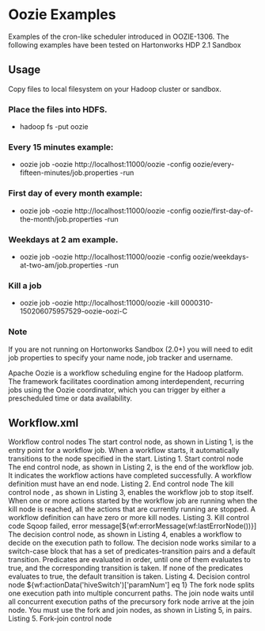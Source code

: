 # Oozie Examples

Examples of the cron-like scheduler introduced in OOZIE-1306. The following
examples have been tested on Hartonworks HDP 2.1 Sandbox

## Usage

Copy files to local filesystem on your Hadoop cluster or sandbox.

### Place the files into HDFS.
* hadoop fs -put oozie

### Every 15 minutes example:
* oozie job -oozie http://localhost:11000/oozie -config oozie/every-fifteen-minutes/job.properties -run

### First day of every month example:
* oozie job -oozie http://localhost:11000/oozie -config oozie/first-day-of-the-month/job.properties -run

### Weekdays at 2 am example.
* oozie job -oozie http://localhost:11000/oozie -config oozie/weekdays-at-two-am/job.properties -run

### Kill a job
* oozie job -oozie http://localhost:11000/oozie -kill 0000310-150206075957529-oozie-oozi-C

### Note
If you are not running on Hortonworks Sandbox (2.0+) you will need to edit job properties to specify your name node, job tracker and username.

Apache Oozie is a workflow scheduling engine for the Hadoop platform. The
framework facilitates coordination among interdependent, recurring jobs using
the Oozie coordinator, which you can trigger by either a prescheduled time or
data availability.


## Workflow.xml
Workflow control nodes
The start control node, as shown in Listing 1, is the entry point for a workflow job. When a workflow starts, it automatically transitions to the node specified in the start.
Listing 1. Start control node
<workflow-app xmlns="uri:oozie:workflow:0.2" name="ooziedemo-wf">
    <start to="timeCheck"/>
</workflow-app>
The end control node, as shown in Listing 2, is the end of the workflow job. It indicates the workflow actions have completed successfully. A workflow definition must have an end node.
Listing 2. End control node
<workflow-app xmlns="uri:oozie:workflow:0.2" name="ooziedemo-wf">
    <end name="end"/>
</workflow-app>
The kill control node , as shown in Listing 3, enables the workflow job to stop itself. When one or more actions started by the workflow job are running when the kill node is reached, all the actions that are currently running are stopped. A workflow definition can have zero or more kill nodes.
Listing 3. Kill control code
<workflow-app xmlns="uri:oozie:workflow:0.2" name="ooziedemo-wf">
    <kill name="fail">
        <message>Sqoop failed, error message[${wf:errorMessage(wf:lastErrorNode())}]</message>
   </kill>
</workflow-app>
The decision control node, as shown in Listing 4, enables a workflow to decide on the execution path to follow. The decision node works similar to a switch-case block that has a set of predicates-transition pairs and a default transition. Predicates are evaluated in order, until one of them evaluates to true, and the corresponding transition is taken. If none of the predicates evaluates to true, the default transition is taken.
Listing 4. Decision control node
<workflow-app xmlns="uri:oozie:workflow:0.2" name="ooziedemo-wf">
    <decision name="master-decision">
       <switch>
         <case to="sqoopMerge1">
                 ${wf:actionData('hiveSwitch')['paramNum'] eq 1}
         </case>
         <default to="sqoopMerge2"/>
       </switch>
   </decision>
</workflow-app>
The fork node splits one execution path into multiple concurrent paths. The join node waits until all concurrent execution paths of the precursory fork node arrive at the join node. You must use the fork and join nodes, as shown in Listing 5, in pairs.
Listing 5. Fork-join control node
<workflow-app xmlns="uri:oozie:workflow:0.2" name="ooziedemo-wf">
    <fork name="forking">
        <path start="sqoopMerge1"/>
        <path start="sqoopMerge2"/>
    </fork>
    <join name="joining" to="hiveSwitch"/>
</workflow-app>
